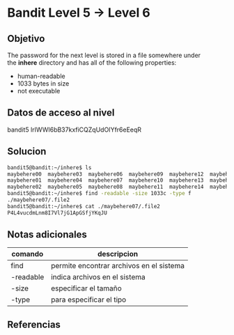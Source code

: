 # Bandit Level 5 → Level 6

## Objetivo
The password for the next level is stored in a file somewhere under the **inhere** directory and has all of the following properties:

-   human-readable
-   1033 bytes in size
-   not executable

## Datos de acceso al nivel
bandit5
lrIWWI6bB37kxfiCQZqUdOIYfr6eEeqR
## Solucion
```bash
bandit5@bandit:~/inhere$ ls
maybehere00  maybehere03  maybehere06  maybehere09  maybehere12  maybehere15  maybehere18
maybehere01  maybehere04  maybehere07  maybehere10  maybehere13  maybehere16  maybehere19
maybehere02  maybehere05  maybehere08  maybehere11  maybehere14  maybehere17
bandit5@bandit:~/inhere$ find -readable -size 1033c -type f
./maybehere07/.file2
bandit5@bandit:~/inhere$ cat ./maybehere07/.file2
P4L4vucdmLnm8I7Vl7jG1ApGSfjYKqJU
```
## Notas adicionales
 | comando | descripcion |
|---------|-------------|
| find | permite encontrar archivos en el sistema |
| -readable | indica archivos en el sistema |
| -size | especificar el tamaño |
| -type | para especificar el tipo |

## Referencias
